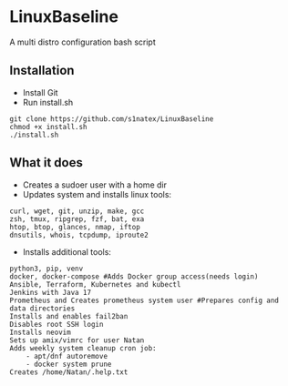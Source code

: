 # LinuxBaseline
A multi distro configuration bash script
## Installation
- Install Git
- Run install.sh
```
git clone https://github.com/s1natex/LinuxBaseline
chmod +x install.sh
./install.sh
```
## What it does
- Creates a sudoer user with a home dir
- Updates system and installs linux tools:
```
curl, wget, git, unzip, make, gcc
zsh, tmux, ripgrep, fzf, bat, exa
htop, btop, glances, nmap, iftop
dnsutils, whois, tcpdump, iproute2
```
- Installs additional tools:
```
python3, pip, venv
docker, docker-compose #Adds Docker group access(needs login)
Ansible, Terraform, Kubernetes and kubectl
Jenkins with Java 17
Prometheus and Creates prometheus system user #Prepares config and data directories
Installs and enables fail2ban
Disables root SSH login
Installs neovim
Sets up amix/vimrc for user Natan
Adds weekly system cleanup cron job:
    - apt/dnf autoremove
    - docker system prune
Creates /home/Natan/.help.txt
```